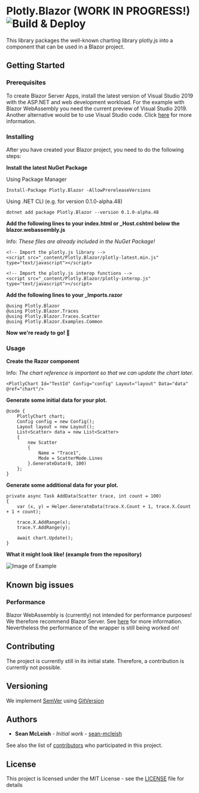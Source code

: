 # Plotly.Blazor (WORK IN PROGRESS!) ![Build & Deploy](https://github.com/LayTec-AG/Plotly.Blazor/workflows/Build%20&%20Deploy/badge.svg)
This library packages the well-known charting library plotly.js into a component that can be used in a Blazor project. 

## Getting Started
### Prerequisites

To create Blazor Server Apps, install the latest version of Visual Studio 2019 with the ASP.NET and web development workload.
For the example with Blazor WebAssembly you need the current preview of Visual Studio 2019.
Another alternative would be to use Visual Studio code. Click [here](https://docs.microsoft.com/en-us/aspnet/core/blazor/get-started?view=aspnetcore-3.1&tabs=visual-studio-code) for more information.

### Installing

After you have created your Blazor project, you need to do the following steps:


**Install the latest NuGet Package**

Using Package Manager
```
Install-Package Plotly.Blazor -AllowPrereleaseVersions
```

Using .NET CLI (e.g. for version 0.1.0-alpha.48)
```
dotnet add package Plotly.Blazor --version 0.1.0-alpha.48
```


**Add the following lines to your index.html or _Host.cshtml below the blazor.webassembly.js**

Info: *These files are already included in the NuGet Package!*

```
<!-- Import the plotly.js library -->
<script src="_content/Plotly.Blazor/plotly-latest.min.js" type="text/javascript"></script>

<!-- Import the plotly.js interop functions -->
<script src="_content/Plotly.Blazor/plotly-interop.js" type="text/javascript"></script>
```

**Add the following lines to your _Imports.razor**

```
@using Plotly.Blazor
@using Plotly.Blazor.Traces
@using Plotly.Blazor.Traces.Scatter
@using Plotly.Blazor.Examples.Common
```

**Now we're ready to go! :tada:**

### Usage

**Create the Razor component**

Info: *The chart reference is important so that we can update the chart later.*

```
<PlotlyChart Id="TestId" Config="config" Layout="layout" Data="data" @ref="chart"/>
```

**Generate some initial data for your plot.**

```
@code {
    PlotlyChart chart;
    Config config = new Config();
    Layout layout = new Layout();
    List<Scatter> data = new List<Scatter>
    {
        new Scatter
        {
            Name = "Trace1",
            Mode = ScatterMode.Lines
        }.GenerateData(0, 100)
    };
}
```

**Generate some additional data for your plot.**

```
private async Task AddData(Scatter trace, int count = 100)
{
    var (x, y) = Helper.GenerateData(trace.X.Count + 1, trace.X.Count + 1 + count);

    trace.X.AddRange(x);
    trace.Y.AddRange(y);

    await chart.Update();
}
```

**What it might look like!  (example from the repository)**

![Image of Example](https://i.imgur.com/WU4tdSA.png)

## Known big issues
### Performance
Blazor WebAssembly is (currently) not intended for performance purposes! We therefore recommend Blazor Server.
See [here](https://devblogs.microsoft.com/aspnet/blazor-webassembly-3-2-0-preview-4-release-now-available/#comment-1919) for more information. 
Nevertheless the performance of the wrapper is still being worked on!

## Contributing

The project is currently still in its initial state. Therefore, a contribution is currently not possible.

## Versioning

We implement [SemVer](http://semver.org/) using [GitVersion](https://github.com/GitTools/GitVersion/)

## Authors

* **Sean McLeish** - *Initial work* - [sean-mcleish](https://github.com/sean-mcleish)

See also the list of [contributors](https://github.com/LayTec-AG/Plotly.Blazor/contributors) who participated in this project.

## License

This project is licensed under the MIT License - see the [LICENSE](LICENSE) file for details
